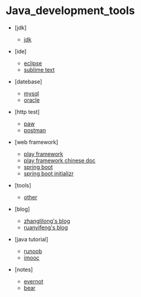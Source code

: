 # Java_development_tools

* [jdk]
	* [jdk](https://www.oracle.com/downloads/index.html)
* [ide]
	* [eclipse](https://www.eclipse.org/downloads/)
	* [sublime text](#)
* [datebase]
	* [mysql](https://www.mysql.com/downloads/)
	* [oracle](#)
* [http test]
	* [paw](https://paw.cloud/)
	* [postman](#)
* [web framework]
	* [play framework](https://www.playframework.com/)
	* [play framework chinese doc](http://www.playframework.cn/)
	* [spring boot](http://spring.io/)
	* [spring boot initializr](https://start.spring.io/)
* [tools]
	* [other](https://tool.lu/)
* [blog]
	* [zhanglilong's blog](http://www.anool.net/)
	* [ruanyifeng's blog](http://www.ruanyifeng.com/blog//)
* [java tutorial]
	* [runoob](http://www.runoob.com/java/java-tutorial.html)
	* [imooc](https://www.imooc.com/search/course?words=spring&type=mf)
	
* [notes]
	* [evernot](https://www.yinxiang.com/)
	* [bear](http://www.bear-writer.com/)
